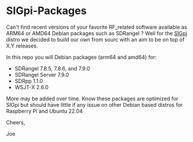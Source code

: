 # SIGpi-Packages
Can't find recent versions of your favorite RF_related software available as ARM64 or AMD64 Debian packages such as SDRangel ?
Well for the [SIGpi](https://github.com/joecupano/SIGpi/wiki)  distro we decided to build our own from sourc with an aim to
be on top of X.Y releases. 

In this repo you will Debian packages (arm64 and amd64) for:

- SDRangel 7.8.5, 7.8.6, and 7.9.0
- SDRangel Server 7.9.0
- SDRpp 1.1.0
- WSJT-X 2.6.0

More may be added over time. Know these packages are optimized for SIGpi but should have little if any issue on other Debian based
distros for Raspberry Pi and Ubuntu 22.04

Cheers,

Joe
